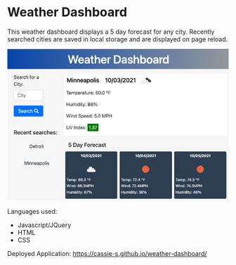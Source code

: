 # Weather Dashboard

This weather dashboard displays a 5 day forecast for any city. Recently searched cities are saved in local storage and are displayed on page reload.

![screenshot of application](weatherdashboard.jpg)

Languages used:
* Javascript/JQuery
* HTML
* CSS

Deployed Application: https://cassie-s.github.io/weather-dashboard/

